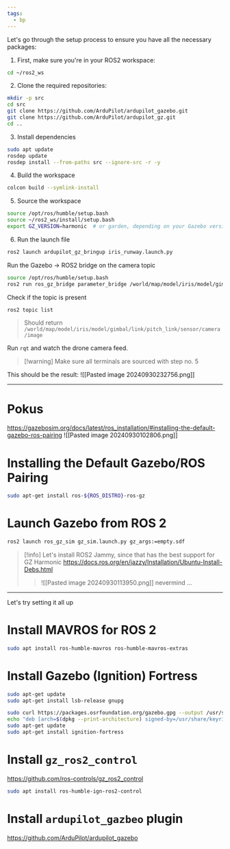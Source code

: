 ```yaml
---
tags:
  - bp
---
```



Let's go through the setup process to ensure you have all the necessary packages:
1. First, make sure you're in your ROS2 workspace:
```bash
cd ~/ros2_ws
```
2. Clone the required repositories:
```bash
mkdir -p src
cd src
git clone https://github.com/ArduPilot/ardupilot_gazebo.git
git clone https://github.com/ArduPilot/ardupilot_gz.git
cd ..
```
3. Install dependencies
```bash
sudo apt update
rosdep update
rosdep install --from-paths src --ignore-src -r -y
```
4. Build the workspace
```bash
colcon build --symlink-install
```
5. Source the workspace
```bash
source /opt/ros/humble/setup.bash
source ~/ros2_ws/install/setup.bash
export GZ_VERSION=harmonic  # or garden, depending on your Gazebo version
```
6. Run the launch file
```bash
ros2 launch ardupilot_gz_bringup iris_runway.launch.py
```
Run the Gazebo -> ROS2 bridge on the camera topic
```bash
source /opt/ros/humble/setup.bash
ros2 run ros_gz_bridge parameter_bridge /world/map/model/iris/model/gimbal/link/pitch_link/sensor/camera/image@sensor_msgs/msg/Image[ignition.msgs.Image
```
Check if the topic is present
```bash
ros2 topic list
```
> Should return `/world/map/model/iris/model/gimbal/link/pitch_link/sensor/camera/image` 

Run `rqt` and watch the drone camera feed.

> [!warning] Make sure all terminals are sourced with step no. 5

This should be the result:
![[Pasted image 20240930232756.png]]

---
# Pokus
https://gazebosim.org/docs/latest/ros_installation/#installing-the-default-gazebo-ros-pairing
![[Pasted image 20240930102806.png]]
# Installing the Default Gazebo/ROS Pairing
```bash
sudo apt-get install ros-${ROS_DISTRO}-ros-gz
```

# Launch Gazebo from ROS 2
```bash
ros2 launch ros_gz_sim gz_sim.launch.py gz_args:=empty.sdf
```

> [!info] Let's install ROS2 Jammy, since that has the best support for GZ Harmonic https://docs.ros.org/en/jazzy/Installation/Ubuntu-Install-Debs.html
>> ![[Pasted image 20240930113950.png]]
>> nevermind ...

---
Let's try setting it all up

# Install MAVROS for ROS 2
```bash
sudo apt install ros-humble-mavros ros-humble-mavros-extras
```

# Install Gazebo (Ignition) Fortress
```bash
sudo apt-get update
sudo apt-get install lsb-release gnupg

sudo curl https://packages.osrfoundation.org/gazebo.gpg --output /usr/share/keyrings/pkgs-osrf-archive-keyring.gpg
echo "deb [arch=$(dpkg --print-architecture) signed-by=/usr/share/keyrings/pkgs-osrf-archive-keyring.gpg] http://packages.osrfoundation.org/gazebo/ubuntu-stable $(lsb_release -cs) main" | sudo tee /etc/apt/sources.list.d/gazebo-stable.list > /dev/null
sudo apt-get update
sudo apt-get install ignition-fortress
```

# Install `gz_ros2_control`
https://github.com/ros-controls/gz_ros2_control
```bash
sudo apt install ros-humble-ign-ros2-control
```

# Install `ardupilot_gazbeo` plugin
https://github.com/ArduPilot/ardupilot_gazebo
```bash

```


